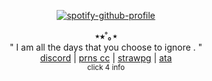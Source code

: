 
</div>
<div align="center">

[![spotify-github-profile](https://spotify-github-profile.kittinanx.com/api/view?uid=31mc5dbs4bh6qyye5trc4h765lzq&cover_image=true&theme=natemoo-re&show_offline=false&background_color=121212&interchange=false&bar_color=73ff00&bar_color_cover=false)](https://github.com/kittinan/spotify-github-profile)
</div>
<p align="center">
  <b>⋆⭒˚｡⋆</b><br>
" I am all the days that you choose to ignore . " <br/>
  <a href="https://discord.com/users/807377994557554769">discord</a> |
  <a href="https://pronouns.cc/@thursdayangel">prns cc</a> |
  <a href="https://zakhoundgang.straw.page">strawpg</a> |
  <a href="https://meownnibal.atabook.org">ata</a> <br/>
<sub>click 4 info</sub>

